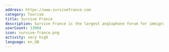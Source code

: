 ```yaml
---
address: https://www.survivefrance.com
category: Tourism
title: Survive France
description: Survive France is the largest anglophone forum for immigrants in France
userCount: 13904
icon: survive-france.png
activity: very high
language: en_GB
---
```

